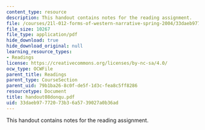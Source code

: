 ```yaml
---
content_type: resource
description: This handout contains notes for the reading assignment.
file: /courses/21l-012-forms-of-western-narrative-spring-2004/33daeb97772073b36a5739027a0b36ad_handout08donqu.pdf
file_size: 10267
file_type: application/pdf
hide_download: true
hide_download_original: null
learning_resource_types:
- Readings
license: https://creativecommons.org/licenses/by-nc-sa/4.0/
ocw_type: OCWFile
parent_title: Readings
parent_type: CourseSection
parent_uid: 79b1ba26-8c0f-de5f-1d3c-fea8c5ff8286
resourcetype: Document
title: handout08donqu.pdf
uid: 33daeb97-7720-73b3-6a57-39027a0b36ad
---
```

This handout contains notes for the reading assignment.